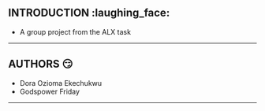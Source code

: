 ## INTRODUCTION :laughing_face:
- A group project from the ALX task 
---

## AUTHORS :smirk:
- Dora Ozioma Ekechukwu
- Godspower Friday
---

